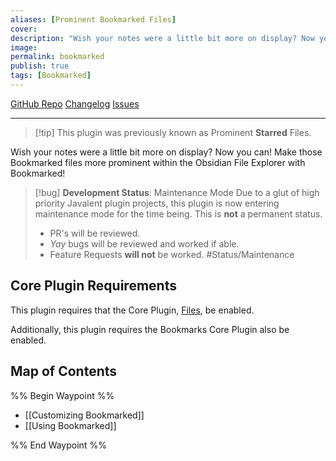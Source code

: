```yaml
---
aliases: [Prominent Bookmarked Files]
cover: 
description: "Wish your notes were a little bit more on display? Now you can! Make those Bookmarked files more prominent within the Obsidian File Explorer."
image: 
permalink: bookmarked
publish: true
tags: [Bookmarked]
---
```


[GitHub Repo](https://github.com/valentine195/obsidian-prominent-starred-files "Repo") [Changelog](https://github.com/valentine195/obsidian-prominent-starred-files/blob/c20b10cf110192c23fd198158bf5c8e1bd76b8ac/CHANGELOG.md "Changelog") [Issues](https://github.com/valentine195/obsidian-prominent-starred-files/issues?q=is%3Aissue+is%3Aopen+sort%3Aupdated-desc "Issues")

---

> [!tip] This plugin was previously known as Prominent **Starred** Files.

Wish your notes were a little bit more on display? Now you can! Make those Bookmarked files more prominent within the Obsidian File Explorer with Bookmarked!

> [!bug] **Development Status**: Maintenance Mode
> Due to a glut of high priority Javalent plugin projects, this plugin is now entering maintenance mode for the time being. This is **not** a permanent status.
> - PR's will be reviewed.
> - *Yay* bugs will be reviewed and worked if able.
> - Feature Requests **will not** be worked.
> #Status/Maintenance 

## Core Plugin Requirements

This plugin requires that the Core Plugin, [Files](https://help.obsidian.md/Plugins/File+explorer "Obsidian"), be enabled. 

Additionally, this plugin requires the Bookmarks Core Plugin also be enabled. 

## Map of Contents

%% Begin Waypoint %%
- [[Customizing Bookmarked]]
- [[Using Bookmarked]]

%% End Waypoint %%

